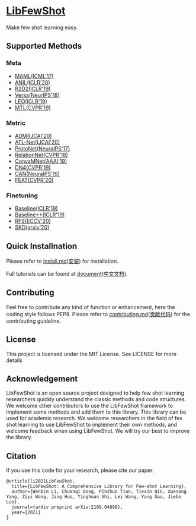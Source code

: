 # [LibFewShot](https://arxiv.org/abs/2109.04898)
Make few shot learning easy.

## Supported Methods
### Meta
+ [MAML(ICML'17)](https://arxiv.org/abs/1703.03400)
+ [ANIL(ICLR'20)](https://arxiv.org/abs/1909.09157)
+ [R2D2(ICLR'19)](https://arxiv.org/abs/1805.08136)
+ [Versa(NeurIPS'18)](https://openreview.net/forum?id=HkxStoC5F7)
+ [LEO(ICLR'19)](https://arxiv.org/abs/1807.05960)
+ [MTL(CVPR'19)](https://arxiv.org/abs/1812.02391)
### Metric
+ [ADM(IJCAI'20)](https://arxiv.org/abs/2002.00153)
+ [ATL-Net(IJCAI'20)](https://www.ijcai.org/proceedings/2020/0100.pdf)
+ [ProtoNet(NeuraIPS'17)](https://arxiv.org/abs/1703.05175)
+ [RelationNet(CVPR'18)](https://arxiv.org/abs/1711.06025)
+ [ConvaMNet(AAAI'19)](https://ojs.aaai.org//index.php/AAAI/article/view/4885)
+ [DN4(CVPR'19)](https://arxiv.org/abs/1903.12290)
+ [CAN(NeuraIPS'19)](https://arxiv.org/abs/1910.07677)
+ [FEAT(CVPR'20)](http://arxiv.org/abs/1812.03664)
### Finetuning
+ [Baseline(ICLR'19)](https://arxiv.org/abs/1904.04232)
+ [Baseline++(ICLR'19)](https://arxiv.org/abs/1904.04232)
+ [RFS(ECCV'20)](https://arxiv.org/abs/2003.11539)
+ [SKD(arxiv'20)](https://arxiv.org/abs/2006.09785)


## Quick Installnation

Please refer to [install.md](https://libfewshot-en.readthedocs.io/en/latest/install.html)([安装](https://libfewshot-en.readthedocs.io/zh_CN/latest/install.html)) for installation.

Full tutorials can be found at [document](https://libfewshot-en.readthedocs.io/en/latest/)([中文文档](https://libfewshot-en.readthedocs.io/zh_CN/latest/index.html)).

## Contributing
Feel free to contribute any kind of function or enhancement, here the coding style follows PEP8. Please refer to [contributing.md](https://libfewshot-en.readthedocs.io/en/latest/contributing.html)([贡献代码](https://libfewshot-en.readthedocs.io/zh_CN/latest/contributing.html)) for the contributing guideline.

## License
This project is licensed under the MIT License. See  LICENSE for more details

## Acknowledgement
LibFewShot is an open source project designed to help few shot learning researchers quickly understand the classic methods and code structures. We welcome other contributors to use the LibFewShot framework to implement some methods and add them to this library. This library can be used for academic research. We welcome researchers in the field of fes shot learning to use LibFewShot to implement their own methods, and welcome feedback when using LibFewShot. We will try our best to improve the library.

## Citation
If you use this code for your research, please cite our paper.
```
@article{li2021LibFewShot,
  title={LibFewShot: A Comprehensive Library for Few-shot Learning},
  author={Wenbin Li, Chuanqi Dong, Pinzhuo Tian, Tiexin Qin, Xuesong Yang, Ziyi Wang, Jing Huo, Yinghuan Shi, Lei Wang, Yang Gao, Jiebo Luo},
  journal={arXiv preprint arXiv:2109.04898},
  year={2021}
}
```
